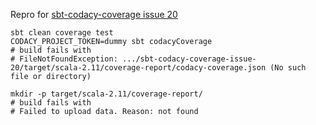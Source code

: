 Repro for [sbt-codacy-coverage issue 20](https://github.com/codacy/sbt-codacy-coverage/issues/20)

    sbt clean coverage test
    CODACY_PROJECT_TOKEN=dummy sbt codacyCoverage
    # build fails with
    # FileNotFoundException: .../sbt-codacy-coverage-issue-20/target/scala-2.11/coverage-report/codacy-coverage.json (No such file or directory)

    mkdir -p target/scala-2.11/coverage-report/
    # build fails with
    # Failed to upload data. Reason: not found